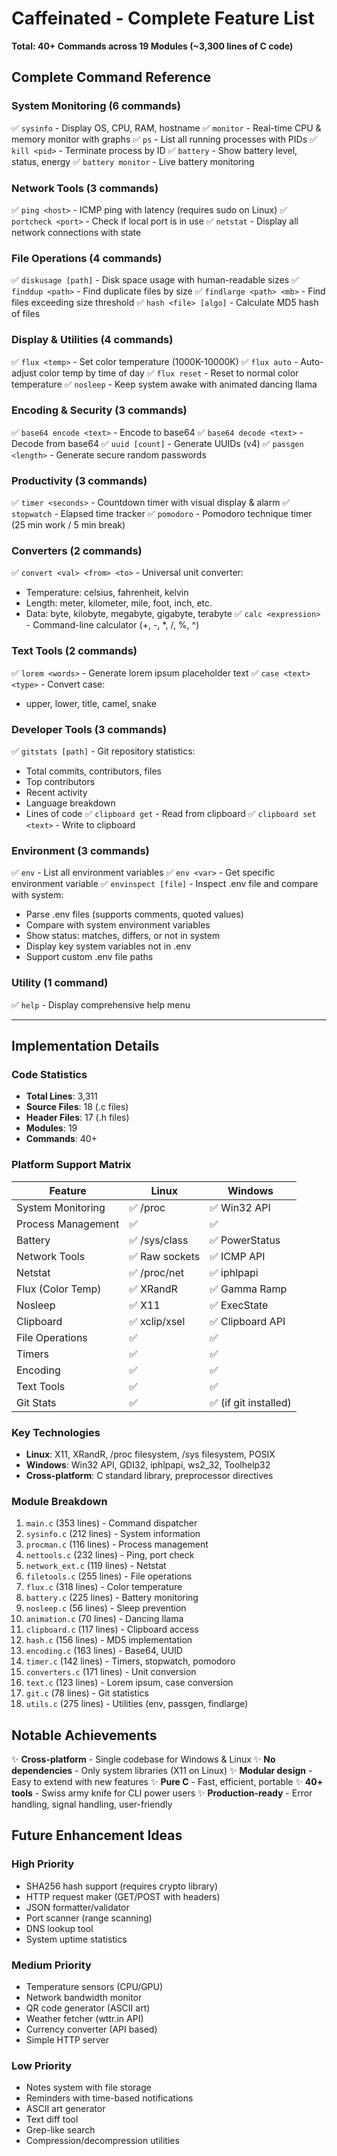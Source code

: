 # Caffeinated - Complete Feature List

**Total: 40+ Commands across 19 Modules (~3,300 lines of C code)**

## Complete Command Reference

### System Monitoring (6 commands)
✅ `sysinfo` - Display OS, CPU, RAM, hostname
✅ `monitor` - Real-time CPU & memory monitor with graphs
✅ `ps` - List all running processes with PIDs
✅ `kill <pid>` - Terminate process by ID
✅ `battery` - Show battery level, status, energy
✅ `battery monitor` - Live battery monitoring

### Network Tools (3 commands)
✅ `ping <host>` - ICMP ping with latency (requires sudo on Linux)
✅ `portcheck <port>` - Check if local port is in use
✅ `netstat` - Display all network connections with state

### File Operations (4 commands)
✅ `diskusage [path]` - Disk space usage with human-readable sizes
✅ `finddup <path>` - Find duplicate files by size
✅ `findlarge <path> <mb>` - Find files exceeding size threshold
✅ `hash <file> [algo]` - Calculate MD5 hash of files

### Display & Utilities (4 commands)
✅ `flux <temp>` - Set color temperature (1000K-10000K)
✅ `flux auto` - Auto-adjust color temp by time of day
✅ `flux reset` - Reset to normal color temperature
✅ `nosleep` - Keep system awake with animated dancing llama

### Encoding & Security (3 commands)
✅ `base64 encode <text>` - Encode to base64
✅ `base64 decode <text>` - Decode from base64
✅ `uuid [count]` - Generate UUIDs (v4)
✅ `passgen <length>` - Generate secure random passwords

### Productivity (3 commands)
✅ `timer <seconds>` - Countdown timer with visual display & alarm
✅ `stopwatch` - Elapsed time tracker
✅ `pomodoro` - Pomodoro technique timer (25 min work / 5 min break)

### Converters (2 commands)
✅ `convert <val> <from> <to>` - Universal unit converter:
  - Temperature: celsius, fahrenheit, kelvin
  - Length: meter, kilometer, mile, foot, inch, etc.
  - Data: byte, kilobyte, megabyte, gigabyte, terabyte
✅ `calc <expression>` - Command-line calculator (+, -, *, /, %, ^)

### Text Tools (2 commands)
✅ `lorem <words>` - Generate lorem ipsum placeholder text
✅ `case <text> <type>` - Convert case:
  - upper, lower, title, camel, snake

### Developer Tools (3 commands)
✅ `gitstats [path]` - Git repository statistics:
  - Total commits, contributors, files
  - Top contributors
  - Recent activity
  - Language breakdown
  - Lines of code
✅ `clipboard get` - Read from clipboard
✅ `clipboard set <text>` - Write to clipboard

### Environment (3 commands)
✅ `env` - List all environment variables
✅ `env <var>` - Get specific environment variable
✅ `envinspect [file]` - Inspect .env file and compare with system:
  - Parse .env files (supports comments, quoted values)
  - Compare with system environment variables
  - Show status: matches, differs, or not in system
  - Display key system variables not in .env
  - Support custom .env file paths

### Utility (1 command)
✅ `help` - Display comprehensive help menu

---

## Implementation Details

### Code Statistics
- **Total Lines**: 3,311
- **Source Files**: 18 (.c files)
- **Header Files**: 17 (.h files)
- **Modules**: 19
- **Commands**: 40+

### Platform Support Matrix

| Feature | Linux | Windows |
|---------|-------|---------|
| System Monitoring | ✅ /proc | ✅ Win32 API |
| Process Management | ✅ | ✅ |
| Battery | ✅ /sys/class | ✅ PowerStatus |
| Network Tools | ✅ Raw sockets | ✅ ICMP API |
| Netstat | ✅ /proc/net | ✅ iphlpapi |
| Flux (Color Temp) | ✅ XRandR | ✅ Gamma Ramp |
| Nosleep | ✅ X11 | ✅ ExecState |
| Clipboard | ✅ xclip/xsel | ✅ Clipboard API |
| File Operations | ✅ | ✅ |
| Timers | ✅ | ✅ |
| Encoding | ✅ | ✅ |
| Text Tools | ✅ | ✅ |
| Git Stats | ✅ | ✅ (if git installed) |

### Key Technologies
- **Linux**: X11, XRandR, /proc filesystem, /sys filesystem, POSIX
- **Windows**: Win32 API, GDI32, iphlpapi, ws2_32, Toolhelp32
- **Cross-platform**: C standard library, preprocessor directives

### Module Breakdown
1. `main.c` (353 lines) - Command dispatcher
2. `sysinfo.c` (212 lines) - System information
3. `procman.c` (116 lines) - Process management
4. `nettools.c` (232 lines) - Ping, port check
5. `network_ext.c` (119 lines) - Netstat
6. `filetools.c` (255 lines) - File operations
7. `flux.c` (318 lines) - Color temperature
8. `battery.c` (225 lines) - Battery monitoring
9. `nosleep.c` (56 lines) - Sleep prevention
10. `animation.c` (70 lines) - Dancing llama
11. `clipboard.c` (117 lines) - Clipboard access
12. `hash.c` (156 lines) - MD5 implementation
13. `encoding.c` (163 lines) - Base64, UUID
14. `timer.c` (142 lines) - Timers, stopwatch, pomodoro
15. `converters.c` (171 lines) - Unit conversion
16. `text.c` (123 lines) - Lorem ipsum, case conversion
17. `git.c` (78 lines) - Git statistics
18. `utils.c` (275 lines) - Utilities (env, passgen, findlarge)

## Notable Achievements

✨ **Cross-platform** - Single codebase for Windows & Linux
✨ **No dependencies** - Only system libraries (X11 on Linux)
✨ **Modular design** - Easy to extend with new features
✨ **Pure C** - Fast, efficient, portable
✨ **40+ tools** - Swiss army knife for CLI power users
✨ **Production-ready** - Error handling, signal handling, user-friendly

## Future Enhancement Ideas

### High Priority
- SHA256 hash support (requires crypto library)
- HTTP request maker (GET/POST with headers)
- JSON formatter/validator
- Port scanner (range scanning)
- DNS lookup tool
- System uptime statistics

### Medium Priority
- Temperature sensors (CPU/GPU)
- Network bandwidth monitor
- QR code generator (ASCII art)
- Weather fetcher (wttr.in API)
- Currency converter (API based)
- Simple HTTP server

### Low Priority  
- Notes system with file storage
- Reminders with time-based notifications
- ASCII art generator
- Text diff tool
- Grep-like search
- Compression/decompression utilities
